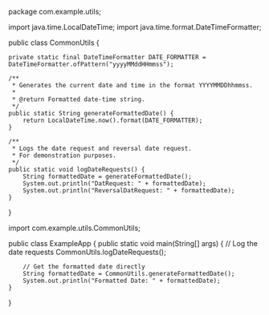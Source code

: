 package com.example.utils;

import java.time.LocalDateTime;
import java.time.format.DateTimeFormatter;

public class CommonUtils {

    private static final DateTimeFormatter DATE_FORMATTER = DateTimeFormatter.ofPattern("yyyyMMddHHmmss");

    /**
     * Generates the current date and time in the format YYYYMMDDhhmmss.
     *
     * @return Formatted date-time string.
     */
    public static String generateFormattedDate() {
        return LocalDateTime.now().format(DATE_FORMATTER);
    }

    /**
     * Logs the date request and reversal date request.
     * For demonstration purposes.
     */
    public static void logDateRequests() {
        String formattedDate = generateFormattedDate();
        System.out.println("DatRequest: " + formattedDate);
        System.out.println("ReversalDatRequest: " + formattedDate);
    }
}


import com.example.utils.CommonUtils;

public class ExampleApp {
    public static void main(String[] args) {
        // Log the date requests
        CommonUtils.logDateRequests();

        // Get the formatted date directly
        String formattedDate = CommonUtils.generateFormattedDate();
        System.out.println("Formatted Date: " + formattedDate);
    }
}
